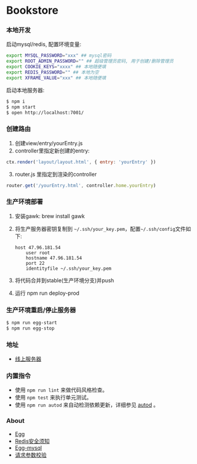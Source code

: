 # Bookstore


### 本地开发

启动mysql/redis, 配置环境变量:

```bash
export MYSQL_PASSWORD="xxx" ## mysql密码
export ROOT_ADMIN_PASSWORD="" ## 超级管理员密码, 用于创建/删除管理员
export COOKIE_KEYS="xxxx" ## 本地随便填
export REDIS_PASSWORD="" ## 本地为空
export XFRAME_VALUE="xxx" ## 本地随便填
```

启动本地服务器:

```bash
$ npm i
$ npm start
$ open http://localhost:7001/
```

### 创建路由

1. 创建view/entry/yourEntry.js
2. controller里指定新创建的entry:

```javascript
ctx.render('layout/layout.html', { entry: 'yourEntry' })
```

3. router.js 里指定到渲染的controller

```javascript
router.get('/yourEntry.html', controller.home.yourEntry)
```

### 生产环境部署

1. 安装gawk: brew install gawk
2. 将生产服务器密钥复制到 `~/.ssh/your_key.pem`，配置`~/.ssh/config`文件如下:
    ```
    host 47.96.181.54
        user root
        hostname 47.96.181.54
        port 22
        identityfile ~/.ssh/your_key.pem
    ```

3. 将代码合并到stable(生产环境分支)并push
4. 运行 npm run deploy-prod

### 生产环境重启/停止服务器

```bash
$ npm run egg-start
$ npm run egg-stop
```

### 地址

- [线上服务器](47.96.181.54)

### 内置指令

- 使用 `npm run lint` 来做代码风格检查。
- 使用 `npm test` 来执行单元测试。
- 使用 `npm run autod` 来自动检测依赖更新，详细参见 [autod](https://www.npmjs.com/package/autod) 。

### About

- [Egg](https://eggjs.org)
- [Redis安全须知](https://ruby-china.org/topics/28094)
- [Egg-mysql](https://eggjs.org/zh-cn/tutorials/mysql.html)
- [请求参数校验](https://github.com/node-modules/parameter)
